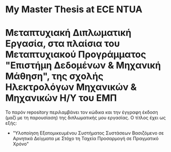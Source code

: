 # My Master Thesis at ECE NTUA
# Μεταπτυχιακή Διπλωματική Εργασία, στα πλαίσια του Μεταπτυχιακού Προγράμματος "Επιστήμη Δεδομένων & Μηχανική Μάθηση", της σχολής Ηλεκτρολόγων Μηχανικών & Μηχανικών Η/Υ του ΕΜΠ
Το παρόν repository περιλαμβάνει τον κώδικα και την έγγραφη έκδοση (μαζί με τη παρουσίαση) της διπλωματικής μου εργασίας. Ο τίτλος έχει ως εξής:
- "Υλοποίηση Εξατομικευμένου Συστήματος Συστάσεων Βασιζόμενο σε Αρνητικά Δείγματα με Στόχο τη Ταχεία Προσαρμογή σε Πραγματικό Χρόνο"
